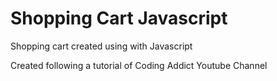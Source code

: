 # Shopping Cart Javascript

Shopping cart created using with Javascript

Created following a tutorial of Coding Addict Youtube Channel

